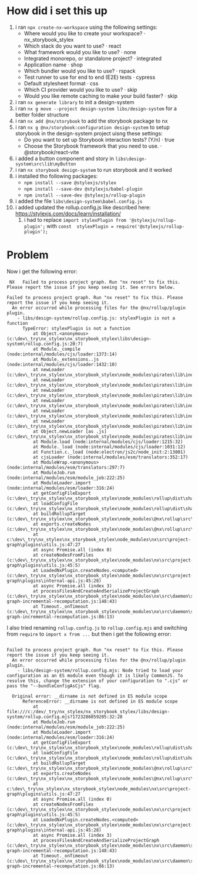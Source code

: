 # How did i set this up
1. i ran `npx create-nx-workspace` using the following settings:
   - Where would you like to create your workspace? · nx_storybook_stylex
   - Which stack do you want to use? · react
   - What framework would you like to use? · none
   - Integrated monorepo, or standalone project? · integrated
   - Application name · shop
   - Which bundler would you like to use? · rspack
   - Test runner to use for end to end (E2E) tests · cypress
   - Default stylesheet format · css
   - Which CI provider would you like to use? · skip
   - Would you like remote caching to make your build faster? · skip
2. i ran `nx generate library` to init a design-system
3. i ran `nx g move --project design-system libs/design-system` for a better folder structure
4. i ran `nx add @nx/storybook` to add the storybook package to nx
5. i ran `nx g @nx/storybook:configuration design-system` to setup storybook in the design-system project uisng these settings:
   - Do you want to set up Storybook interaction tests? (Y/n) · true
   - Choose the Storybook framework that you need to use. · @storybook/react-vite
6. i added a button component and story in `libs\design-system\src\lib\myButton`
7. i ran `nx storybook design-system` to run storybook and it worked
8. i installed tho following packages:
    - `npm install --save @stylexjs/stylex`
    - `npm install --save-dev @stylexjs/babel-plugin`
    - `npm install --save-dev @stylexjs/rollup-plugin`
9. i added the file `libs\design-system\babel.config.js`
10. i added updated the rollup.config.js like described here: https://stylexjs.com/docs/learn/installation/
    1.  i had to replace `import stylexPlugin from '@stylexjs/rollup-plugin';` with `const  stylexPlugin = require('@stylexjs/rollup-plugin');`


# Problem
Now i get the following error:
```
 NX   Failed to process project graph. Run "nx reset" to fix this. Please report the issue if you keep seeing it. See errors below.

Failed to process project graph. Run "nx reset" to fix this. Please report the issue if you keep seeing it.
  An error occurred while processing files for the @nx/rollup/plugin plugin.
    - libs/design-system/rollup.config.js: stylexPlugin is not a function
      TypeError: stylexPlugin is not a function
          at Object.<anonymous> (c:\dev\_try\nx_stylex\nx_storybook_stylex\libs\design-system\rollup.config.js:20:7)
          at Module._compile (node:internal/modules/cjs/loader:1373:14)
          at Module._extensions..js (node:internal/modules/cjs/loader:1432:10)
          at newLoader (c:\dev\_try\nx_stylex\nx_storybook_stylex\node_modules\pirates\lib\index.js:121:7)
          at newLoader (c:\dev\_try\nx_stylex\nx_storybook_stylex\node_modules\pirates\lib\index.js:121:7)
          at newLoader (c:\dev\_try\nx_stylex\nx_storybook_stylex\node_modules\pirates\lib\index.js:121:7)
          at newLoader (c:\dev\_try\nx_stylex\nx_storybook_stylex\node_modules\pirates\lib\index.js:121:7)
          at newLoader (c:\dev\_try\nx_stylex\nx_storybook_stylex\node_modules\pirates\lib\index.js:121:7)
          at newLoader (c:\dev\_try\nx_stylex\nx_storybook_stylex\node_modules\pirates\lib\index.js:121:7)
          at Object.newLoader [as .js] (c:\dev\_try\nx_stylex\nx_storybook_stylex\node_modules\pirates\lib\index.js:121:7)
          at Module.load (node:internal/modules/cjs/loader:1215:32)
          at Module._load (node:internal/modules/cjs/loader:1031:12)
          at Function.c._load (node:electron/js2c/node_init:2:13801)
          at cjsLoader (node:internal/modules/esm/translators:352:17)
          at ModuleWrap.<anonymous> (node:internal/modules/esm/translators:297:7)
          at ModuleJob.run (node:internal/modules/esm/module_job:222:25)
          at ModuleLoader.import (node:internal/modules/esm/loader:316:24)
          at getConfigFileExport (c:\dev\_try\nx_stylex\nx_storybook_stylex\node_modules\rollup\dist\shared\loadConfigFile.js:471:17)
          at loadConfigFile (c:\dev\_try\nx_stylex\nx_storybook_stylex\node_modules\rollup\dist\shared\loadConfigFile.js:430:59)
          at buildRollupTarget (c:\dev\_try\nx_stylex\nx_storybook_stylex\node_modules\@nx\rollup\src\plugins\plugin.js:70:27)
          at exports.createNodes (c:\dev\_try\nx_stylex\nx_storybook_stylex\node_modules\@nx\rollup\src\plugins\plugin.js:41:32)
          at c:\dev\_try\nx_stylex\nx_storybook_stylex\node_modules\nx\src\project-graph\plugins\utils.js:47:27
          at async Promise.all (index 0)
          at createNodesFromFiles (c:\dev\_try\nx_stylex\nx_storybook_stylex\node_modules\nx\src\project-graph\plugins\utils.js:45:5)
          at LoadedNxPlugin.createNodes.<computed> (c:\dev\_try\nx_stylex\nx_storybook_stylex\node_modules\nx\src\project-graph\plugins\internal-api.js:45:28)
          at async Promise.all (index 3)
          at processFilesAndCreateAndSerializeProjectGraph (c:\dev\_try\nx_stylex\nx_storybook_stylex\node_modules\nx\src\daemon\server\project-graph-incremental-recomputation.js:148:43)
          at Timeout._onTimeout (c:\dev\_try\nx_stylex\nx_storybook_stylex\node_modules\nx\src\daemon\server\project-graph-incremental-recomputation.js:86:13)
```

I also tried renaming `rollup.config.js` to `rollup.config.mjs` and switching from `require` to `import x from ...` but then i get the following error:
``` NX   Failed to process project graph. Run "nx reset" to fix this. Please report the issue if you keep seeing it. See errors below.

Failed to process project graph. Run "nx reset" to fix this. Please report the issue if you keep seeing it.
  An error occurred while processing files for the @nx/rollup/plugin plugin.
    - libs/design-system/rollup.config.mjs: Node tried to load your configuration as an ES module even though it is likely CommonJS. To resolve this, change the extension of your configuration to ".cjs" or pass the "--bundleConfigAsCjs" flag.

  Original error: __dirname is not defined in ES module scope
      ReferenceError: __dirname is not defined in ES module scope
          at file:///c:/dev/_try/nx_stylex/nx_storybook_stylex/libs/design-system/rollup.config.mjs?1723286059205:32:20
          at ModuleJob.run (node:internal/modules/esm/module_job:222:25)
          at ModuleLoader.import (node:internal/modules/esm/loader:316:24)
          at getConfigFileExport (c:\dev\_try\nx_stylex\nx_storybook_stylex\node_modules\rollup\dist\shared\loadConfigFile.js:471:17)
          at loadConfigFile (c:\dev\_try\nx_stylex\nx_storybook_stylex\node_modules\rollup\dist\shared\loadConfigFile.js:430:59)
          at buildRollupTarget (c:\dev\_try\nx_stylex\nx_storybook_stylex\node_modules\@nx\rollup\src\plugins\plugin.js:70:27)
          at exports.createNodes (c:\dev\_try\nx_stylex\nx_storybook_stylex\node_modules\@nx\rollup\src\plugins\plugin.js:41:32)
          at c:\dev\_try\nx_stylex\nx_storybook_stylex\node_modules\nx\src\project-graph\plugins\utils.js:47:27
          at async Promise.all (index 0)
          at createNodesFromFiles (c:\dev\_try\nx_stylex\nx_storybook_stylex\node_modules\nx\src\project-graph\plugins\utils.js:45:5)
          at LoadedNxPlugin.createNodes.<computed> (c:\dev\_try\nx_stylex\nx_storybook_stylex\node_modules\nx\src\project-graph\plugins\internal-api.js:45:28)
          at async Promise.all (index 3)
          at processFilesAndCreateAndSerializeProjectGraph (c:\dev\_try\nx_stylex\nx_storybook_stylex\node_modules\nx\src\daemon\server\project-graph-incremental-recomputation.js:148:43)
          at Timeout._onTimeout (c:\dev\_try\nx_stylex\nx_storybook_stylex\node_modules\nx\src\daemon\server\project-graph-incremental-recomputation.js:86:13)
```
